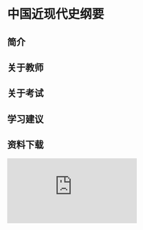 
# 中国近现代史纲要

## 简介

## 关于教师

## 关于考试

## 学习建议

## 资料下载

![](https://gh.hitcs.cc/https://raw.githubusercontent.com/HIT-OpenCS/CS_Courses/main/大一/中国近现代史纲要/file.md ":include")


